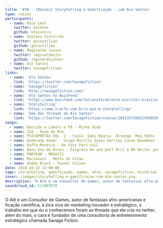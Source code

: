 ```yaml
---
title: '#10 - [Raízes] Storytelling e Gamificação - com Ale Santos'
type: raizes
participants:
  - name: Kaio Leal
    twitter: kaletex
    github: kteixeira
  - name: Gustavo Castilião
    twitter: gucastiliao
    github: gucastiliao
  - name: Reginaldo Junior
    twitter: reginaldoojnr
    github: reginaldojunior
  - name: Ale Santos
    twitter: Savagefiction
links:
  - name: 'Ale Santos'
    link: 'https://twitter.com/Savagefiction'
  - name: 'Savagefiction'
    link: 'http://savagefiction.com/'
  - name: 'Ale Santos no BuzzFeed'
    link: 'https://www.buzzfeed.com/tatianafarah/este-escritor-brasileiro-esta-contando-historias-do-povo'
  - name: 'Storytelling'
    link: 'https://www.tracto.com.br/o-que-e-storytelling/'
  - name: 'Uma das threads do Ale Santos'
    link: 'https://twitter.com/Savagefiction/status/1052337358215950336'
songs:
  - name: Emicida e Lakers e Pá - Minha Vida
  - name: IZA - Dona de Mim
  - name: PSICOPRETAS VOL. 2 - Yzalú  Gabi Nyarai  Alinega  Meg Tmthc  Sistah Chilli  Monna Brutal
  - name: Quebrada Queer - Guigo Murillo Zyess Harlley Lucas Boombeat Tchelo Gomez
  - name: Raffa Moreira - De Fato Part niLL
  - name: Baco Exu do Blues - Disgraca do ano part Bril e Bk Nectar gang
  - name: PARTEUM - MMXVIII
  - name: Racionais - Mente do Vilao
  - name: Kodak Black - Tunnel Vision
date: 2018-10-22 12:00:00
tags: storytelling, gamificação, games, afro, savagefiction, histórias, raízes, negritude, tech, quebradev, periferia, comunidade, conhecimento, tecnologia
cover: /images/storytelling-e-gamificacao-com-ale-santos.png
description: 'O Alê é um Consultor de Games, autor de fantasias afro-americanas e ficação científica, a zica viva do marketing inovador e estratégico.'
soundcloud_id: 517897878
---
```


O Alê é um Consultor de Games, autor de fantasias afro-americanas e ficação científica, a zica viva do marketing inovador e estratégico, o trabalho em que eu o conhecemos foram as threads que ele cria no twitter, além do mais, o cara é fundador de uma consultoria de entretenimento estratégico chamada Savage Fiction.
